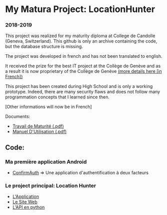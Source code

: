 # My Matura Project: LocationHunter
### 2018-2019

This project was realized for my maturity diploma at College de Candolle (Geneva, Switzerland).
This github is only an archive containing the code, but the database structure is missing.

The project was developed in french and has not been translated to english.

It received the prize for the best IT project at the Collège de Genève and as a result it is now proprietary of the Collège de Genève [(more details here \[in French\])](https://edu.ge.ch/enseignement/sites/default/files/res-pedagogique-public/2021-11/informatique-2021-2022.pdf)

This project has been created during High School and is only a working prototype.
Indeed, there are many security flaws and does not follow many programmation concepts that I learned since then.

[Other informations will now be in French]

Documents:
- [Travail de Maturité (.pdf)](https://github.com/MaximeZmt/LocationHunter/blob/main/Developpement_D_Une_Application_Android-MaximeZ.pdf) 
- [Manuel D'Utilisation (.pdf)](https://github.com/MaximeZmt/LocationHunter/blob/main/ManuelDUtilisation.pdf)

## Code:
### Ma première application Android
- [ConfirmAuth](https://github.com/MaximeZmt/LocationHunter/tree/main/Code/ConfirmAuth) => Une application d'authentification à deux facteurs

### Le project principal: Location Hunter
- [L'Application](https://github.com/MaximeZmt/LocationHunter/tree/main/Code/LocationHunter) 
- [Le Site Web](https://github.com/MaximeZmt/LocationHunter/tree/main/Code/Website)
- [L'API en python](https://github.com/MaximeZmt/LocationHunter/tree/main/Code/API_Server_Python) 

